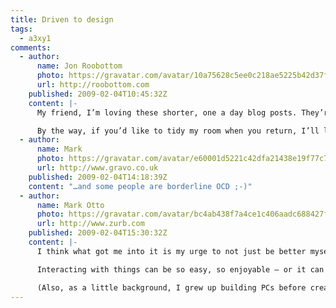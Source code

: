 ```yaml
---
title: Driven to design
tags:
  - a3xy1
comments:
  - author:
      name: Jon Roobottom
      photo: https://gravatar.com/avatar/10a75628c5ee0c218ae5225b42d37f42
      url: http://roobottom.com
    published: 2009-02-04T10:45:32Z
    content: |-
      My friend, I’m loving these shorter, one a day blog posts. They’re a joy to read, rather than loosing interest half way through simply because of the sheer length of the thing.

      By the way, if you’d like to tidy my room when you return, I’ll leave it as a little treat for you.
  - author:
      name: Mark
      photo: https://gravatar.com/avatar/e60001d5221c42dfa21438e19f77c742
      url: http://www.gravo.co.uk
    published: 2009-02-04T14:18:39Z
    content: "…and some people are borderline OCD ;-)"
  - author:
      name: Mark Otto
      photo: https://gravatar.com/avatar/bc4ab438f7a4ce1c406aadc688427f2c
      url: http://www.zurb.com
    published: 2009-02-04T15:30:32Z
    content: |-
      I think what got me into it is my urge to not just be better myself, but make everything around me better. I call myself an interaction designer these days, but grew up thinking about being a Web or graphic designer. I’ve found interaction designer to be much more appropriate in that I love it when I just hit if off with a website, product, or service.

      Interacting with things can be so easy, so enjoyable – or it can be a downright nightmare. It’s my passion to make (design) and use things that put a smile on my face every time I use them.

      (Also, as a little background, I grew up building PCs before creating themes and icons for Windows XP. That eventually led me to Photoshop and GeoCities… the rest is history).
---
```

